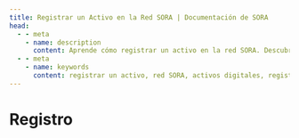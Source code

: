 ```yaml
---
title: Registrar un Activo en la Red SORA | Documentación de SORA
head:
  - - meta
    - name: description
      content: Aprende cómo registrar un activo en la red SORA. Descubre el proceso de listado y registro de nuevos activos digitales dentro del ecosistema SORA. Explora los requisitos, procedimientos y consideraciones para el registro de activos, y comprende los beneficios de tener tu activo registrado en la red SORA.
  - - meta
    - name: keywords
      content: registrar un activo, red SORA, activos digitales, registro de activos, listado de activos, requisitos, procedimientos
---
```


# Registro

<!-- @include: /snippets/register-an-asset-polkaswap.md -->
